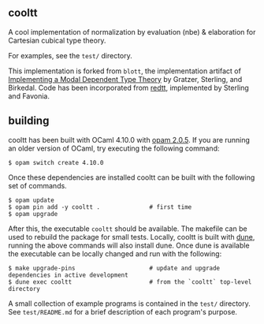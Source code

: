 ## cooltt

A cool implementation of normalization by evaluation (nbe) & elaboration for
Cartesian cubical type theory.

For examples, see the `test/` directory.

This implementation is forked from `blott`, the implementation artifact of
[Implementing a Modal Dependent Type Theory](https://doi.acm.org/10.1145/3341711)
by Gratzer, Sterling, and Birkedal. Code has been incorporated from
[redtt](https://www.github.com/RedPRL/redtt), implemented by Sterling and
Favonia.

## building

cooltt has been built with OCaml 4.10.0 with [opam
2.0.5](https://opam.ocaml.org/). If you are running an older version of OCaml,
try executing the following command:

```
$ opam switch create 4.10.0
```

Once these dependencies are installed cooltt can be built with the following set of commands.

```
$ opam update
$ opam pin add -y cooltt .              # first time
$ opam upgrade
```

After this, the executable `cooltt` should be available. The makefile can be
used to rebuild the package for small tests. Locally, cooltt is built with
[dune](https://dune.build), running the above commands will also install dune.
Once dune is available the executable can be locally changed and run with the
following:

```
$ make upgrade-pins                     # update and upgrade dependencies in active development
$ dune exec cooltt                      # from the `cooltt` top-level directory
```


A small collection of example programs is contained in the `test/` directory.
See `test/README.md` for a brief description of each program's purpose.
